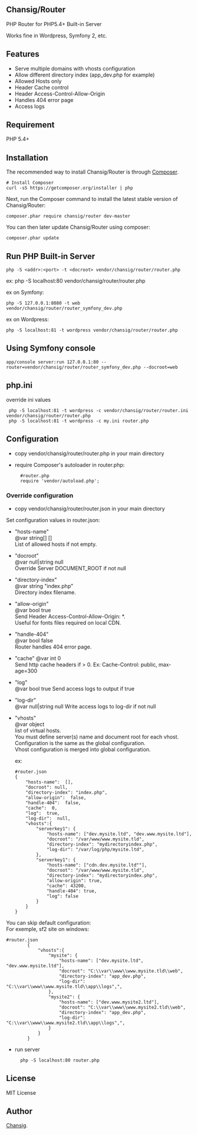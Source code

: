 Chansig/Router
--------------

PHP Router for PHP5.4+ Built-in Server

Works fine in Wordpress, Symfony 2, etc.


## Features

- Serve multiple domains with vhosts configuration
- Allow different directory index (app_dev.php for example)
- Allowed Hosts only
- Header Cache control
- Header Access-Control-Allow-Origin
- Handles 404 error page
- Access logs

## Requirement

PHP 5.4+

##  Installation

The recommended way to install Chansig/Router is through
[Composer](http://getcomposer.org).


    # Install Composer
    curl -sS https://getcomposer.org/installer | php


Next, run the Composer command to install the latest stable version of Chansig/Router:

    composer.phar require chansig/router dev-master

You can then later update Chansig/Router using composer:

    composer.phar update

## Run PHP Built-in Server

    php -S <addr>:<port> -t <docroot> vendor/chansig/router/router.php

ex:
    php -S localhost:80 vendor/chansig/router/router.php

ex on Symfony:

    php -S 127.0.0.1:8080 -t web vendor/chansig/router/router_symfony_dev.php
  
ex on Wordpress:

    php -S localhost:81 -t wordpress vendor/chansig/router/router.php

## Using Symfony console

    app/console server:run 127.0.0.1:80 --router=vendor/chansig/router/router_symfony_dev.php --docroot=web
    
## php.ini

override ini values

     php -S localhost:81 -t wordpress -c vendor/chansig/router/router.ini vendor/chansig/router/router.php
     php -S localhost:81 -t wordpress -c my.ini router.php

## Configuration

- copy vendor/chansig/router/router.php in your main directory
- require Composer's autoloader in router.php:

        #router.php
        require 'vendor/autoload.php';
        

### Override configuration

- copy vendor/chansig/router/router.json in your main directory

Set configuration values in router.json:

       
-   "hosts-name"  
    @var string[] []  
    List of allowed hosts if not empty.

-   "docroot"  
    @var null|string null  
    Override Server DOCUMENT_ROOT if not null  

-   "directory-index"  
    @var string "index.php"  
    Directory index filename.

-  "allow-origin"  
    @var bool true  
    Send Header Access-Control-Allow-Origin: *.  
    Useful for fonts files required on local CDN.  
        
-   "handle-404"  
    @var bool false  
    Router handles 404 error page.  
    
-   "cache"
    @var int 0  
    Send http cache headers if > 0. Ex: Cache-Control: public, max-age=300  

-   "log"  
    @var bool true
    Send access logs to output if true
    
-   "log-dir"  
    @var null|string  null
    Write access logs to log-dir if not null  
    
-   "vhosts"  
    @var object  
    list of virtual hosts.  
    You must define server(s) name and document root for each vhost.  
    Configuration is the same as the global configuration.  
    Vhost configuration is merged into global configuration.  
    
    ex:  
        
        #router.json
        {
            "hosts-name":  [],
            "docroot": null,
            "directory-index": "index.php",
            "allow-origin":  false,
            "handle-404":  false,
            "cache":  0,
            "log":  true,
            "log-dir":  null,
            "vhosts":{
                "serverkey1": {
                    "hosts-name": ["dev.mysite.ltd", "dev.www.mysite.ltd"],
                    "docroot": "/var/www/www.mysite.tld",
                    "directory-index": "mydirectoryindex.php",
                    "log-dir": "/var/log/php/mysite.ltd",
                },
                "serverkey1": {
                    "hosts-name": ["cdn.dev.mysite.ltd""],
                    "docroot": "/var/www/www.mysite.tld",
                    "directory-index": "mydirectoryindex.php",
                    "allow-origin": true,
                    "cache": 43200,
                    "handle-404": true,
                    "log": false
                }
            }
        }
        
You can skip default configuration:  
For exemple, sf2 site on windows:

    #router.json
            {
                "vhosts":{
                    "mysite": {
                        "hosts-name": ["dev.mysite.ltd", "dev.www.mysite.ltd"],
                        "docroot": "C:\\var\\www\\www.mysite.tld\\web",
                        "directory-index": "app_dev.php",
                        "log-dir": "C:\\var\\www\\www.mysite.tld\\app\\logs",",
                    },
                    "mysite2": {
                        "hosts-name": ["dev.www.mysite2.ltd"],
                        "docroot": "C:\\var\\www\\www.mysite2.tld\\web",
                        "directory-index": "app_dev.php",
                        "log-dir": "C:\\var\\www\\www.mysite2.tld\\app\\logs",",
                    }
                }
            }
        
- run server

        php -S localhost:80 router.php

## License

MIT License

## Author

[Chansig](https://github.com/Chansig).